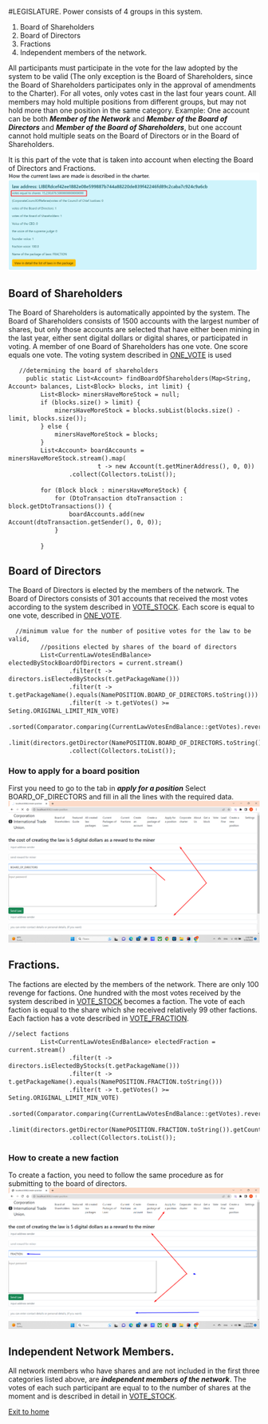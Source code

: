 #LEGISLATURE.
Power consists of 4 groups in this system.
1. Board of Shareholders
2. Board of Directors
3. Fractions
4. Independent members of the network.

All participants must participate in the vote for the law adopted by the system to be valid
(The only exception is the Board of Shareholders, since the Board of Shareholders participates
only in the approval of amendments to the Charter).
For all votes, only votes cast in the last four years count.
All members may hold multiple positions from different groups, but may not
hold more than one position in the same category.
Example: One account can be both ***Member of the Network*** and ***Member of the Board of Directors***
and ***Member of the Board of Shareholders***, but one account cannot hold multiple seats on the Board of Directors
or in the Board of Shareholders.

It is this part of the vote that is taken into account when electing the Board of Directors and Fractions.
![stock_vote](../screenshots/stock_vote.png)
## Board of Shareholders
The Board of Shareholders is automatically appointed by the system.
The Board of Shareholders consists of 1500 accounts with the largest number of shares,
but only those accounts are selected that have either been mining in the last year,
either sent digital dollars or digital shares, or participated in voting.
A member of one Board of Shareholders has one vote. One score equals one vote.
The voting system described in [ONE_VOTE](../charterEng/ONE_VOTE.md) is used

````
   //determining the board of shareholders
     public static List<Account> findBoardOfShareholders(Map<String, Account> balances, List<Block> blocks, int limit) {
         List<Block> minersHaveMoreStock = null;
         if (blocks.size() > limit) {
             minersHaveMoreStock = blocks.subList(blocks.size() - limit, blocks.size());
         } else {
             minersHaveMoreStock = blocks;
         }
         List<Account> boardAccounts = minersHaveMoreStock.stream().map(
                         t -> new Account(t.getMinerAddress(), 0, 0))
                 .collect(Collectors.toList());

         for (Block block : minersHaveMoreStock) {
             for (DtoTransaction dtoTransaction : block.getDtoTransactions()) {
                 boardAccounts.add(new Account(dtoTransaction.getSender(), 0, 0));
             }

         }
````

## Board of Directors
The Board of Directors is elected by the members of the network.
The Board of Directors consists of 301 accounts that received the most votes
according to the system described in [VOTE_STOCK](../charterEng/VOTE_STOCK.md). Each score is equal to one vote, described
in [ONE_VOTE](../charterEng/ONE_VOTE.md).

````
  //minimum value for the number of positive votes for the law to be valid,
         //positions elected by shares of the board of directors
         List<CurrentLawVotesEndBalance> electedByStockBoardOfDirectors = current.stream()
                 .filter(t -> directors.isElectedByStocks(t.getPackageName()))
                 .filter(t -> t.getPackageName().equals(NamePOSITION.BOARD_OF_DIRECTORS.toString()))
                 .filter(t -> t.getVotes() >= Seting.ORIGINAL_LIMIT_MIN_VOTE)
                 .sorted(Comparator.comparing(CurrentLawVotesEndBalance::getVotes).reversed())
                 .limit(directors.getDirector(NamePOSITION.BOARD_OF_DIRECTORS.toString()).getCount())
                 .collect(Collectors.toList());
````

### How to apply for a board position
First you need to go to the tab in ***apply for a position*** Select BOARD_OF_DIRECTORS
and fill in all the lines with the required data.
![apply_board_of_directors](../screenshots/apply_board_or_directors.png)

## Fractions.
The factions are elected by the members of the network.
There are only 100 revenge for factions. One hundred with the most votes received by the system
described in [VOTE_STOCK](../charterEng/VOTE_STOCK.md) becomes a faction. The vote of each faction is equal to the share which
she received relatively 99 other factions. Each faction has a vote described in [VOTE_FRACTION](../charterEng/VOTE_FRACTION.md).

````
//select factions
         List<CurrentLawVotesEndBalance> electedFraction = current.stream()
                 .filter(t -> directors.isElectedByStocks(t.getPackageName()))
                 .filter(t -> t.getPackageName().equals(NamePOSITION.FRACTION.toString()))
                 .filter(t -> t.getVotes() >= Seting.ORIGINAL_LIMIT_MIN_VOTE)
                 .sorted(Comparator.comparing(CurrentLawVotesEndBalance::getVotes).reversed())
                 .limit(directors.getDirector(NamePOSITION.FRACTION.toString()).getCount())
                 .collect(Collectors.toList());
````

### How to create a new faction
To create a faction, you need to follow the same procedure as for submitting to the board of directors.
![apply_fraction](../screenshots/apply_fraction.png)


## Independent Network Members.
All network members who have shares and are not included in the first three categories listed above,
are ***independent members of the network***. The votes of each such participant are equal to
to the number of shares at the moment and is described in detail in [VOTE_STOCK](../charterEng/VOTE_STOCK.md).


[Exit to home](../documentationEng/documentationEng.md)